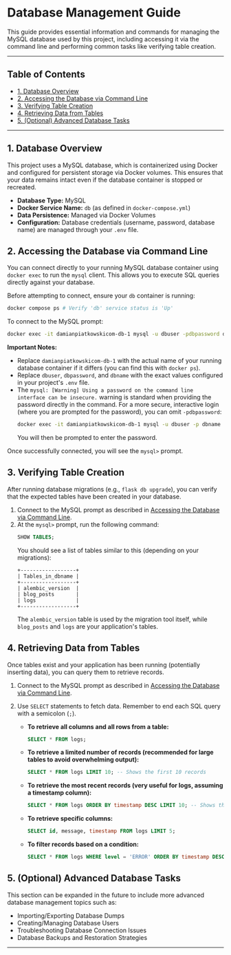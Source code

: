 # Database Management Guide

This guide provides essential information and commands for managing the MySQL database used by this project, including accessing it via the command line and performing common tasks like verifying table creation.

---

## Table of Contents

* [1. Database Overview](#1-database-overview)
* [2. Accessing the Database via Command Line](#2-accessing-the-database-via-command-line)
* [3. Verifying Table Creation](#3-verifying-table-creation)
* [4. Retrieving Data from Tables](#4-retrieving-data-from-tables)
* [5. (Optional) Advanced Database Tasks](#5-optional-advanced-database-tasks)

---

## 1. Database Overview

This project uses a MySQL database, which is containerized using Docker and configured for persistent storage via Docker volumes. This ensures that your data remains intact even if the database container is stopped or recreated.

* **Database Type:** MySQL
* **Docker Service Name:** `db` (as defined in `docker-compose.yml`)
* **Data Persistence:** Managed via Docker Volumes
* **Configuration:** Database credentials (username, password, database name) are managed through your `.env` file.

## 2. Accessing the Database via Command Line

You can connect directly to your running MySQL database container using `docker exec` to run the `mysql` client. This allows you to execute SQL queries directly against your database.

Before attempting to connect, ensure your `db` container is running:
```bash
docker compose ps # Verify 'db' service status is 'Up'
````

To connect to the MySQL prompt:

```bash
docker exec -it damianpiatkowskicom-db-1 mysql -u dbuser -pdbpassword dbname
```

**Important Notes:**

  * Replace `damianpiatkowskicom-db-1` with the actual name of your running database container if it differs (you can find this with `docker ps`).
  * Replace `dbuser`, `dbpassword`, and `dbname` with the exact values configured in your project's `.env` file.
  * The `mysql: [Warning] Using a password on the command line interface can be insecure.` warning is standard when providing the password directly in the command. For a more secure, interactive login (where you are prompted for the password), you can omit `-pdbpassword`:
    ```bash
    docker exec -it damianpiatkowskicom-db-1 mysql -u dbuser -p dbname
    ```
    You will then be prompted to enter the password.

Once successfully connected, you will see the `mysql>` prompt.

## 3\. Verifying Table Creation

After running database migrations (e.g., `flask db upgrade`), you can verify that the expected tables have been created in your database.

1.  Connect to the MySQL prompt as described in [Accessing the Database via Command Line](https://www.google.com/search?q=%232-accessing-the-database-via-command-line).
2.  At the `mysql>` prompt, run the following command:
    ```sql
    SHOW TABLES;
    ```
    You should see a list of tables similar to this (depending on your migrations):
    ```
    +------------------+
    | Tables_in_dbname |
    +------------------+
    | alembic_version  |
    | blog_posts       |
    | logs             |
    +------------------+
    ```
    The `alembic_version` table is used by the migration tool itself, while `blog_posts` and `logs` are your application's tables.

## 4\. Retrieving Data from Tables

Once tables exist and your application has been running (potentially inserting data), you can query them to retrieve records.

1.  Connect to the MySQL prompt as described in [Accessing the Database via Command Line](https://www.google.com/search?q=%232-accessing-the-database-via-command-line).

2.  Use `SELECT` statements to fetch data. Remember to end each SQL query with a semicolon (`;`).

      * **To retrieve all columns and all rows from a table:**

        ```sql
        SELECT * FROM logs;
        ```

      * **To retrieve a limited number of records (recommended for large tables to avoid overwhelming output):**

        ```sql
        SELECT * FROM logs LIMIT 10; -- Shows the first 10 records
        ```

      * **To retrieve the most recent records (very useful for logs, assuming a timestamp column):**

        ```sql
        SELECT * FROM logs ORDER BY timestamp DESC LIMIT 10; -- Shows the 10 most recent records
        ```

      * **To retrieve specific columns:**

        ```sql
        SELECT id, message, timestamp FROM logs LIMIT 5;
        ```

      * **To filter records based on a condition:**

        ```sql
        SELECT * FROM logs WHERE level = 'ERROR' ORDER BY timestamp DESC LIMIT 5;
        ```

## 5\. (Optional) Advanced Database Tasks

This section can be expanded in the future to include more advanced database management topics such as:

  * Importing/Exporting Database Dumps
  * Creating/Managing Database Users
  * Troubleshooting Database Connection Issues
  * Database Backups and Restoration Strategies

-----